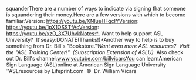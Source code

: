 squanderThere are a number of ways to indicate via signing that someone is squandering 
their money.Here are a few versions with which to become familiar:Version: https://youtu.be/XNlueHFqcIYVersion: https://youtu.be/1pX1OSSTfAcVersion: https://youtu.be/xzO_3X7UhvkNotes:* 
Want to help support ASL University?  It'seasy:DONATE(Thanks!)*Another way to help is to buy something from Dr. Bill's "Bookstore."*Want even more ASL resources?  Visit the "ASL Training Center!"  (Subscription 
Extension of ASLU)*  Also check out Dr. Bill's channel:www.youtube.com/billvicarsYou can learnAmerican Sign Language (ASL)online at American Sign Language University ™ASLresources by Lifeprint.com  ©  Dr. William Vicars